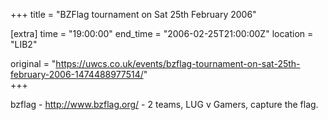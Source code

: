 +++
title = "BZFlag tournament on Sat 25th February 2006"

[extra]
time = "19:00:00"
end_time = "2006-02-25T21:00:00Z"
location = "LIB2"

original = "https://uwcs.co.uk/events/bzflag-tournament-on-sat-25th-february-2006-1474488977514/"    
+++

bzflag - http://www.bzflag.org/ - 2 teams, LUG v Gamers, capture the flag.

